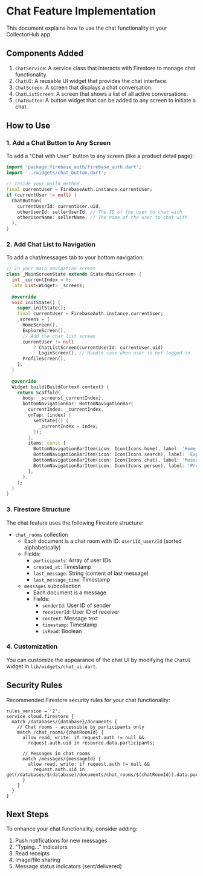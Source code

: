 # Chat Feature Implementation

This document explains how to use the chat functionality in your CollectorHub app.

## Components Added

1. `ChatService`: A service class that interacts with Firestore to manage chat functionality.
2. `ChatUI`: A reusable UI widget that provides the chat interface.
3. `ChatScreen`: A screen that displays a chat conversation.
4. `ChatListScreen`: A screen that shows a list of all active conversations.
5. `ChatButton`: A button widget that can be added to any screen to initiate a chat.

## How to Use

### 1. Add a Chat Button to Any Screen

To add a "Chat with User" button to any screen (like a product detail page):

```dart
import 'package:firebase_auth/firebase_auth.dart';
import '../widgets/chat_button.dart';

// Inside your build method
final currentUser = FirebaseAuth.instance.currentUser;
if (currentUser != null) {
  ChatButton(
    currentUserId: currentUser.uid,
    otherUserId: sellerUserId, // The ID of the user to chat with
    otherUserName: sellerName, // The name of the user to chat with
  ),
}
```

### 2. Add Chat List to Navigation

To add a chat/messages tab to your bottom navigation:

```dart
// In your main navigation screen
class _MainScreenState extends State<MainScreen> {
  int _currentIndex = 0;
  late List<Widget> _screens;
  
  @override
  void initState() {
    super.initState();
    final currentUser = FirebaseAuth.instance.currentUser;
    _screens = [
      HomeScreen(),
      ExploreScreen(),
      // Add the chat list screen
      currentUser != null
          ? ChatListScreen(currentUserId: currentUser.uid)
          : LoginScreen(), // Handle case when user is not logged in
      ProfileScreen(),
    ];
  }
  
  @override
  Widget build(BuildContext context) {
    return Scaffold(
      body: _screens[_currentIndex],
      bottomNavigationBar: BottomNavigationBar(
        currentIndex: _currentIndex,
        onTap: (index) {
          setState(() {
            _currentIndex = index;
          });
        },
        items: const [
          BottomNavigationBarItem(icon: Icon(Icons.home), label: 'Home'),
          BottomNavigationBarItem(icon: Icon(Icons.search), label: 'Explore'),
          BottomNavigationBarItem(icon: Icon(Icons.chat), label: 'Messages'),
          BottomNavigationBarItem(icon: Icon(Icons.person), label: 'Profile'),
        ],
      ),
    );
  }
}
```

### 3. Firestore Structure

The chat feature uses the following Firestore structure:

- `chat_rooms` collection
  - Each document is a chat room with ID: `user1Id_user2Id` (sorted alphabetically)
  - Fields:
    - `participants`: Array of user IDs
    - `created_at`: Timestamp
    - `last_message`: String (content of last message)
    - `last_message_time`: Timestamp
  - `messages` subcollection
    - Each document is a message
    - Fields:
      - `senderId`: User ID of sender
      - `receiverId`: User ID of receiver
      - `content`: Message text
      - `timestamp`: Timestamp
      - `isRead`: Boolean

### 4. Customization

You can customize the appearance of the chat UI by modifying the `ChatUI` widget in `lib/widgets/chat_ui.dart`.

## Security Rules

Recommended Firestore security rules for your chat functionality:

```
rules_version = '2';
service cloud.firestore {
  match /databases/{database}/documents {
    // Chat rooms - accessible by participants only
    match /chat_rooms/{chatRoomId} {
      allow read, write: if request.auth != null && 
        request.auth.uid in resource.data.participants;
      
      // Messages in chat rooms
      match /messages/{messageId} {
        allow read, write: if request.auth != null && 
          request.auth.uid in get(/databases/$(database)/documents/chat_rooms/$(chatRoomId)).data.participants;
      }
    }
  }
}
```

## Next Steps

To enhance your chat functionality, consider adding:

1. Push notifications for new messages
2. "Typing..." indicators
3. Read receipts
4. Image/file sharing
5. Message status indicators (sent/delivered) 